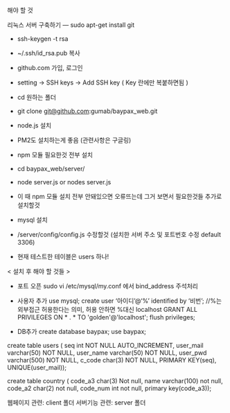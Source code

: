 해야 할 것

리눅스 서버 구축하기
— sudo apt-get install git
- ssh-keygen -t rsa 
- ~/.ssh/id_rsa.pub 복사
- github.com 가입, 로그인
- setting -> SSH keys -> Add SSH key ( Key 란에만 복붙하면됨 )
- cd 원하는 폴더
- git clone git@github.com:gumab/baypax_web.git



- node.js 설치
- PM2도 설치하는게 좋음 (관련사항은 구글링)
- npm 모듈 필요한것 전부 설치

- cd baypax_web/server/
- node server.js     or     nodes server.js
- 이 때 npm 모듈 설치 전부 안돼있으면 오류뜨는데 그거 보면서  필요한것들 추가로 설치할것


- mysql 설치
- /server/config/config.js 수정할것 (설치한 서버 주소 및 포트번호 수정 default 3306)

- 현재 테스트한 테이블은 users 하나!

< 설치 후 해야 할 것들 >
- 포트 오픈
sudo vi /etc/mysql/my.conf 에서 bind_address 주석처리

- 사용자 추가
use mysql;
create user ‘아이디’@‘%’ identified by ‘비번’; //%는 외부접근 허용한다는 의미, 허용 안하면 %대신 localhost
GRANT ALL PRIVILEGES ON * . * TO 'golden'@'localhost';
flush privileges;

- DB추가
create database baypax;
use baypax;


create table users (
seq int NOT NULL AUTO_INCREMENT,
user_mail varchar(50) NOT NULL,
user_name varchar(50) NOT NULL,
user_pwd varchar(500) NOT NULL,
c_code char(3) NOT NULL,
PRIMARY KEY(seq),
UNIQUE(user_mail));

create table country (
code_a3 char(3) Not null,
name varchar(100) not null,
code_a2 char(2) not null,
code_num int not null,
primary key(code_a3));


웹페이지 관련: client 폴더
서버기능 관련: server 폴더